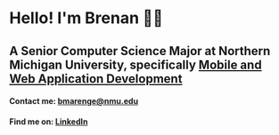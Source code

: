 # Hello! I'm Brenan 👨‍💻
## A Senior Computer Science Major at Northern Michigan University, specifically [Mobile and Web Application Development](https://nmu.edu/bulletin/mobile-and-web-app-development-7)
#### Contact me: bmarenge@nmu.edu 
#### Find me on: [LinkedIn](https://www.linkedin.com/in/brenan-marenger-924432255/)


